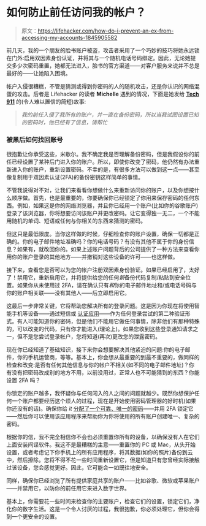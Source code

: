 # 如何防止前任访问我的帐户？

> 原文：<https://lifehacker.com/how-do-i-prevent-an-ex-from-accessing-my-accounts-1845905582>

前几天，我的一个朋友的脸书账户被盗，攻击者采用了一个巧妙的技巧将她永远锁在门外:启用双因素身份认证，并将其与一个随机电话号码绑定。因此，无论她提交多少次密码重置，她都无法进入，脸书的官方渠道——对客户服务来说并不总是最好的——让她陷入困境。



帐户入侵很糟糕，不管是猜测或得到你密码的人的随机攻击，还是你认识的网络混蛋的攻击。后者是 Lifehacker 的读者 **Michelle** 遇到的情况，下面是她发给 [**Tech 911**](https://lifehacker.com/c/tech-911) 的(令人难以置信的简短)故事:

> *我的前任入侵了我所有的账户，并一直在备份密码，所以当我试图设置已知的密码时，他已经有了信息，请帮忙*

### 被黑后如何找回账号

很抱歉让你承受这些，米歇尔。我不确定我是否理解备份密码，但是我假设你的前任已经设置了某种后门进入你的账户。所以，即使你改变了密码，他仍然有办法重新进入你的账户，重新设置密码。不幸的是，有很多方法可以做到这一点——甚至像复制用于双因素认证(2FA)的备份密钥这样简单的事情。

不管我说得对不对，让我们来看看你想做什么来重新访问你的账户，以及你想按什么顺序做。首先，也是最重要的，你要确保你已经锁定了你用来保存密码的任何东西。例如，如果这是你的网络浏览器，并且你已经用一个账户(比如你的谷歌账户)登录了该浏览器，你将想要访问该账户并更改密码。让它变得独一无二，一个不能用随机的单词、短语或任何与你相关的东西来猜测的密码。

但这只是最低限度。当你这样做的时候，仔细检查你的账户设置，确保一切都是正确的。你的电子邮件地址准确吗？你的电话号码？有没有其他不属于你的身份信息？如果有，就改回你的。如果上述账户问题背后的公司提供了一种方法来查看你用你的账户登录的其他地方——并撤销对这些设备的许可——也这样做。

接下来，查看您是否可以为您的帐户注册双因素身份验证。如果已经启用了，太好了！禁用它，重新启用它，并将提供给您的任何*新*备份代码复制/粘贴到安全位置。如果你从未使用过 2FA，请在确认只有*和*你的电子邮件地址和/或电话号码与你的账户相关联——没有其他人——后立即启用它。

这最后一步非常关键，它将帮助您解决所有的登录问题。这是因为你现在将使用智能手机等设备——通过短信或 [认证应用](https://lifehacker.com/two-factor-authentication-isnt-enough-to-keep-your-acco-1827867557)——作为任何登录尝试的第二种验证形式。有人可能知道你的密码，但是他们不能用它做任何事情，除非他们有那种特殊的，可以改变的代码，只有你才能进入(理论上)。如果您收到这些登录通知请求之一，但不是您尝试登录帐户，您将知道(再次)更改您的泄露密码。

现在你已经知道了基础知识，接下来你会想要解决其他紧迫的问题:你的电子邮件，你的手机运营商，等等。基本上，你会想从最重要的到最不重要的，做同样的检查和改变:是否有任何其他信息与你的帐户不相关(如不同的电子邮件地址)？你有没有把密码改成别的地方不用，以前没用过，正常人也不可能猜到的东西？你能设置 2FA 吗？

你锁定的账户越多，我怀疑你与任何闯入的人之间的问题就越少。既然你想保护任何一个账户都要经历这个烦人的过程，现在是开始使用密码管理器的好时机(如果你还没有的话)。确保你给 *it* [分配了一个可靠、唯一的密码](https://lifehacker.com/the-five-best-password-managers-5529133)——并用 2FA 锁定它——然后你可以使用该应用程序来帮助你为你将使用的所有账户创建唯一、复杂的密码。

根据你的信，我不完全相信你不会也必须重置你所有的设备，以确保没有人在它们上面安装间谍软件。我这不是最糟糕的主意——重置你的 PC 或 Mac，从头开始设置，或者考虑记下你手机上的所有应用程序，将其数据(如你的照片)备份到云中，然后擦除。您将不得不花一些时间重新设置它，但是知道只有您曾经实际接触过该设备，您会感觉更好。因此，它可能会一如既往地安全。

同样，确保你已经浏览了所有提供家庭共享的账户——比如谷歌、微软或苹果账户——并禁用它，以防你的前任用它来进入数字世界。

基本上，你需要花一些时间来检查你的主要账户，检查它们的设置，锁定它们，净化你的数字生活。这是一个令人讨厌的过程，我很抱歉，你必须处理它，但你会得到一个更安全的设置。